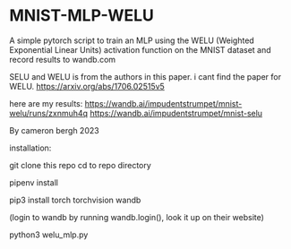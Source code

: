 # MNIST-MLP-WELU
A simple pytorch script to train an MLP using the WELU (Weighted Exponential Linear Units) activation function on the MNIST dataset and record results to wandb.com

SELU and WELU is from the authors in this paper. i cant find the paper for WELU. https://arxiv.org/abs/1706.02515v5

here are my results: 
https://wandb.ai/impudentstrumpet/mnist-welu/runs/zxnmuh4q
https://wandb.ai/impudentstrumpet/mnist-selu

By cameron bergh 2023


installation:

git clone this repo
cd to repo directory

pipenv install

pip3 install torch torchvision wandb

(login to wandb by running wandb.login(), look it up on their website)

python3 welu_mlp.py

